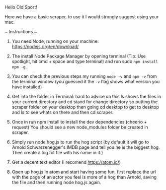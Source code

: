 Hello Old Sport!

Here we have a basic scraper, to use it I would strongly suggest using your mac.

~ Instructions ~

1. You need Node, running on your machine: https://nodejs.org/en/download/

2. The install Node Package Manager by opening terminal (Tip: Use spotlight, hit cmd + space and type terminal) and run sudo `npm install npm -g`.

3. You can check the previous steps my running `node -v` and `npm -v` from the terminal window (you guessed it the `-v` flag shows what version you have installed)

4. Get into the folder in Terminal: hard to advice on this ls shows the files in your current directory and cd stand for change directory so putting the scraper folder on your desktop then going cd desktop to get to desktop and ls to see whats on there and then cd scraper.

5. Once in run npm install to install the dev dependencies (cheerio + request) You should see a new node_modules folder be created in scraper.

6. Simply run node hog.js to run the hog script (by default it will go to Arnold Schwarzenegger's IMDB page and tell you he is the biggest hog. Then create a log.txt file with his name in it.)

7. Get a decent text editor (I recomend https://atom.io/)

8. Open up hog.js in atom and start having some fun, first replace the url with the page of an actor you feel is more of a hog than Arnold, saving the file and then running node hog.js again.
